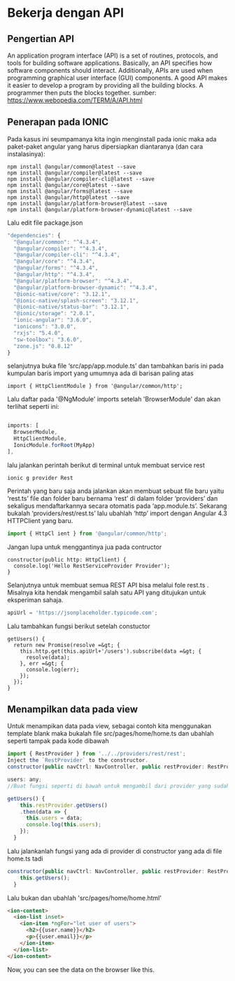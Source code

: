 # Bekerja dengan API

## Pengertian API
An application program interface (API) is a set of routines, protocols, and tools for building software applications. Basically, an API specifies how software components should interact. Additionally, APIs are used when programming graphical user interface (GUI) components. A good API makes it easier to develop a program by providing all the building blocks. A programmer then puts the blocks together.
sumber: https://www.webopedia.com/TERM/A/API.html

## Penerapan pada IONIC
Pada kasus ini seumpamanya kita ingin menginstall pada ionic maka ada paket-paket angular yang harus dipersiapkan diantaranya (dan cara instalasinya):
```unix
npm install @angular/common@latest --save
npm install @angular/compiler@latest --save
npm install @angular/compiler-cli@latest --save
npm install @angular/core@latest --save
npm install @angular/forms@latest --save
npm install @angular/http@latest --save
npm install @angular/platform-browser@latest --save
npm install @angular/platform-browser-dynamic@latest --save
```


Lalu edit file package.json

```javascript
"dependencies": {
  "@angular/common": "^4.3.4",
  "@angular/compiler": "^4.3.4",
  "@angular/compiler-cli": "^4.3.4",
  "@angular/core": "^4.3.4",
  "@angular/forms": "^4.3.4",
  "@angular/http": "^4.3.4",
  "@angular/platform-browser": "^4.3.4",
  "@angular/platform-browser-dynamic": "^4.3.4",
  "@ionic-native/core": "3.12.1",
  "@ionic-native/splash-screen": "3.12.1",
  "@ionic-native/status-bar": "3.12.1",
  "@ionic/storage": "2.0.1",
  "ionic-angular": "3.6.0",
  "ionicons": "3.0.0",
  "rxjs": "5.4.0",
  "sw-toolbox": "3.6.0",
  "zone.js": "0.8.12"
}
```

selanjutnya buka file ‘src/app/app.module.ts’ dan tambahkan baris ini pada kumpulan baris import yang umumnya ada di barisan paling atas
```unix
import { HttpClientModule } from '@angular/common/http';
```

Lalu daftar pada  '@NgModule' imports setelah 'BrowserModule' dan akan terlihat seperti ini:
```javascript

imports: [
  BrowserModule,
  HttpClientModule,
  IonicModule.forRoot(MyApp)
],
```

lalu jalankan perintah berikut di terminal  untuk membuat service rest
```unix
ionic g provider Rest
```

Perintah yang baru saja anda jalankan akan membuat sebuat file baru yaitu ‘rest.ts’ file dan folder baru bernama ‘rest’ di dalam folder ‘providers’ dan sekaligus mendaftarkannya secara otomatis pada ‘app.module.ts’. Sekarang bukalah ‘providers/rest/rest.ts’ lalu ubahlah ‘http’ import dengan Angular 4.3 HTTPClient yang baru.
```javascript
import { HttpCl ient } from '@angular/common/http';
```
Jangan lupa untuk menggantinya jua pada contructor
```
constructor(public http: HttpClient) {
  console.log('Hello RestServiceProvider Provider');
}
```
Selanjutnya untuk membuat semua REST API bisa melalui fole rest.ts . Misalnya kita hendak mengambil salah satu API yang ditujukan untuk eksperiman sahaja. 

```javascript
apiUrl = 'https://jsonplaceholder.typicode.com';
```
Lalu tambahkan fungsi berikut setelah constuctor
```
getUsers() {
  return new Promise(resolve =&gt; {
    this.http.get(this.apiUrl+'/users').subscribe(data =&gt; {
      resolve(data);
    }, err =&gt; {
      console.log(err);
    });
  });
}
```

 

## Menampilkan data pada view
Untuk menampikan data pada view, sebagai contoh kita menggunakan template blank maka bukalah file src/pages/home/home.ts dan ubahlah seperti tampak pada kode dibawah
```javascript
import { RestProvider } from '../../providers/rest/rest';
Inject the `RestProvider` to the constructor.
constructor(public navCtrl: NavController, public restProvider: RestProvider) {}

users: any;
//Buat fungsi seperti di bawah untuk mengambil dari provider yang sudah kita buat tadi

getUsers() {
    this.restProvider.getUsers()
    .then(data => {
      this.users = data;
      console.log(this.users);
    });
  }
```

Lalu jalankanlah fungsi yang ada di provider di constructor yang ada di file home.ts tadi
```javascript
constructor(public navCtrl: NavController, public restProvider: RestProvider) {
    this.getUsers();
  }
```
Lalu bukan dan ubahlah 'src/pages/home/home.html'
```html
<ion-content>
  <ion-list inset>
    <ion-item *ngFor="let user of users">
      <h2>{{user.name}}</h2>
      <p>{{user.email}}</p>
    </ion-item>
  </ion-list>
</ion-content>
```
Now, you can see the data on the browser like this.
